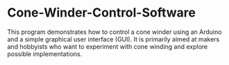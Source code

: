 # Cone-Winder-Control-Software
This program demonstrates how to control a cone winder using an Arduino and a simple graphical user interface (GUI). It is primarily aimed at makers and hobbyists who want to experiment with cone winding and explore possible implementations.
